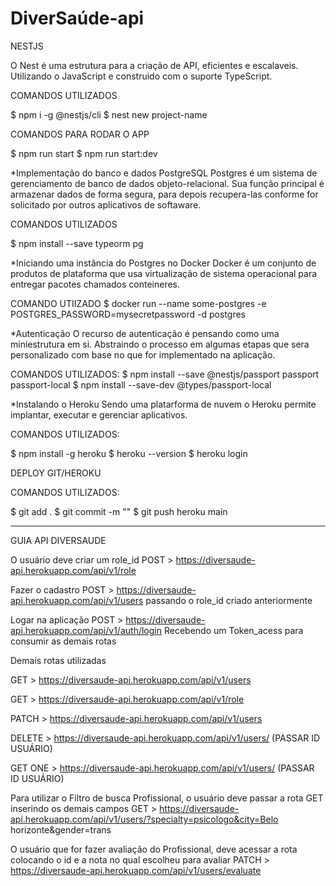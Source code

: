 # DiverSaúde-api
NESTJS


O Nest é uma estrutura para a criação de API, eficientes e escalaveis. Utilizando o JavaScript e construido com o suporte TypeScript.

COMANDOS UTILIZADOS

$ npm i -g @nestjs/cli
$ nest new project-name

COMANDOS PARA RODAR O APP

$ npm run start
$ npm run start:dev

*Implementação do banco e dados PostgreSQL
Postgres é um sistema de gerenciamento de banco de dados objeto-relacional. Sua função principal é armazenar dados de forma segura, para depois recupera-las conforme for solicitado por outros aplicativos de softaware. 

COMANDOS UTILIZADOS

$ npm install --save typeorm pg

*Iniciando uma instância do Postgres no Docker 
Docker é um conjunto de produtos de plataforma que usa virtualização de sistema operacional para entregar pacotes chamados conteineres.

COMANDO UTIIZADO
$ docker run --name some-postgres -e POSTGRES_PASSWORD=mysecretpassword -d postgres

*Autenticação
O recurso de autenticação é pensando como uma miniestrutura em si. Abstraindo o processo em algumas etapas que sera personalizado com base no que for implementado na aplicação.

COMANDOS UTILIZADOS:
$ npm install --save @nestjs/passport passport passport-local
$ npm install --save-dev @types/passport-local


*Instalando o Heroku
Sendo uma platarforma de nuvem o Heroku permite implantar, executar e gerenciar aplicativos. 


COMANDOS UTILIZADOS:

$ npm install -g heroku
$ heroku --version
$ heroku login

DEPLOY GIT/HEROKU

COMANDOS UTILIZADOS:

$ git add .
$ git commit -m ""
$ git push heroku main

----------------------

GUIA API DIVERSAUDE

O usuário deve criar um role_id
POST > https://diversaude-api.herokuapp.com/api/v1/role

Fazer o cadastro
POST > https://diversaude-api.herokuapp.com/api/v1/users
passando o role_id criado anteriormente

Logar na aplicação 
POST > https://diversaude-api.herokuapp.com/api/v1/auth/login
Recebendo um Token_acess para consumir as demais rotas

Demais rotas utilizadas 

GET > https://diversaude-api.herokuapp.com/api/v1/users

GET > https://diversaude-api.herokuapp.com/api/v1/role

PATCH > https://diversaude-api.herokuapp.com/api/v1/users

DELETE > https://diversaude-api.herokuapp.com/api/v1/users/ (PASSAR ID USUÁRIO)

GET ONE > https://diversaude-api.herokuapp.com/api/v1/users/ (PASSAR ID USUÁRIO)

Para utilizar o Filtro de busca Profissional, o usuário deve passar a rota GET inserindo os demais campos
GET > https://diversaude-api.herokuapp.com/api/v1/users/?specialty=psicologo&city=Belo horizonte&gender=trans

O usuário que for fazer avaliação do Profissional, deve acessar a rota colocando o id e a nota no qual escolheu para avaliar
PATCH > https://diversaude-api.herokuapp.com/api/v1/users/evaluate